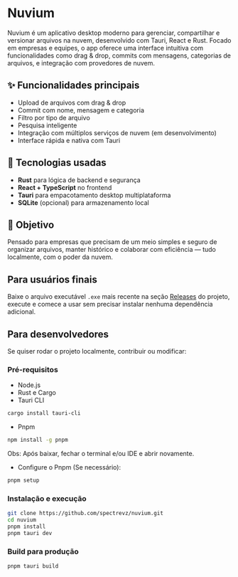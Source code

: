 # Nuvium

Nuvium é um aplicativo desktop moderno para gerenciar, compartilhar e versionar arquivos na nuvem, desenvolvido com Tauri, React e Rust. Focado em empresas e equipes, o app oferece uma interface intuitiva com funcionalidades como drag & drop, commits com mensagens, categorias de arquivos, e integração com provedores de nuvem.

## ✨ Funcionalidades principais

- Upload de arquivos com drag & drop  
- Commit com nome, mensagem e categoria  
- Filtro por tipo de arquivo  
- Pesquisa inteligente  
- Integração com múltiplos serviços de nuvem (em desenvolvimento)  
- Interface rápida e nativa com Tauri  

## 🚀 Tecnologias usadas

- **Rust** para lógica de backend e segurança  
- **React + TypeScript** no frontend  
- **Tauri** para empacotamento desktop multiplataforma  
- **SQLite** (opcional) para armazenamento local  

## 🎯 Objetivo

Pensado para empresas que precisam de um meio simples e seguro de organizar arquivos, manter histórico e colaborar com eficiência — tudo localmente, com o poder da nuvem.

## Para usuários finais

Baixe o arquivo executável `.exe` mais recente na seção [Releases](https://github.com/spectrevz/nuvium/releases) do projeto, execute e comece a usar sem precisar instalar nenhuma dependência adicional.

## Para desenvolvedores

Se quiser rodar o projeto localmente, contribuir ou modificar:

### Pré-requisitos

- Node.js
- Rust e Cargo  
- Tauri CLI
```bash
cargo install tauri-cli
```
- Pnpm
```bash
npm install -g pnpm
```
Obs: Após baixar, fechar o terminal e/ou IDE e abrir novamente.
- Configure o Pnpm (Se necessário):
```bash
pnpm setup
```

### Instalação e execução

```bash
git clone https://github.com/spectrevz/nuvium.git
cd nuvium
pnpm install
pnpm tauri dev
```

### Build para produção

```bash
pnpm tauri build
```
